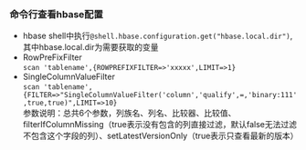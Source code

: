 ### 命令行查看hbase配置  
+ hbase shell中执行`@shell.hbase.configuration.get("hbase.local.dir")`,其中hbase.local.dir为需要获取的变量
+ RowPreFixFilter  
`scan 'tablename',{ROWPREFIXFILTER=>'xxxxx',LIMIT=>1}`
+ SingleColumnValueFilter  
`scan 'tablename',{FILTER=>"SingleColumnValueFilter('column','qualify',=,'binary:111',true,true)",LIMIT=>10}`  
参数说明：总共6个参数，列族名、列名、比较器、比较值、filterIfColumnMissing（true表示没有包含的列直接过滤，默认false无法过滤不包含这个字段的列）、setLatestVersionOnly（true表示只查看最新的版本）


